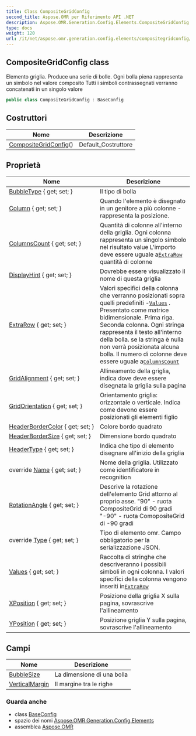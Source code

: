 ```yaml
---
title: Class CompositeGridConfig
second_title: Aspose.OMR per Riferimento API .NET
description: Aspose.OMR.Generation.Config.Elements.CompositeGridConfig classe. Elemento griglia. Produce una serie di bolle. Ogni bolla piena rappresenta un simbolo nel valore composito Tutti i simboli contrassegnati verranno concatenati in un singolo valore
type: docs
weight: 120
url: /it/net/aspose.omr.generation.config.elements/compositegridconfig/
---
```

## CompositeGridConfig class

Elemento griglia. Produce una serie di bolle. Ogni bolla piena rappresenta un simbolo nel valore composito Tutti i simboli contrassegnati verranno concatenati in un singolo valore

```csharp
public class CompositeGridConfig : BaseConfig
```

## Costruttori

| Nome | Descrizione |
| --- | --- |
| [CompositeGridConfig](compositegridconfig/)() | Default_Costruttore |

## Proprietà

| Nome | Descrizione |
| --- | --- |
| [BubbleType](../../aspose.omr.generation.config.elements/compositegridconfig/bubbletype/) { get; set; } | Il tipo di bolla |
| [Column](../../aspose.omr.generation.config.elements/compositegridconfig/column/) { get; set; } | Quando l'elemento è disegnato in un genitore a più colonne - rappresenta la posizione. |
| [ColumnsCount](../../aspose.omr.generation.config.elements/compositegridconfig/columnscount/) { get; set; } | Quantità di colonne all'interno della griglia. Ogni colonna rappresenta un singolo simbolo nel risultato value L'importo deve essere uguale a[`ExtraRow`](./extrarow/) quantità di colonne |
| [DisplayHint](../../aspose.omr.generation.config.elements/compositegridconfig/displayhint/) { get; set; } | Dovrebbe essere visualizzato il nome di questa griglia |
| [ExtraRow](../../aspose.omr.generation.config.elements/compositegridconfig/extrarow/) { get; set; } | Valori specifici della colonna che verranno posizionati sopra quelli predefiniti -[`Values`](./values/) . Presentato come matrice bidimensionale. Prima riga. Seconda colonna. Ogni stringa rappresenta il testo all'interno della bolla. se la stringa è nulla non verrà posizionata alcuna bolla. Il numero di colonne deve essere uguale a[`ColumnsCount`](./columnscount/) |
| [GridAlignment](../../aspose.omr.generation.config.elements/compositegridconfig/gridalignment/) { get; set; } | Allineamento della griglia, indica dove deve essere disegnata la griglia sulla pagina |
| [GridOrientation](../../aspose.omr.generation.config.elements/compositegridconfig/gridorientation/) { get; set; } | Orientamento griglia: orizzontale o verticale. Indica come devono essere posizionati gli elementi figlio |
| [HeaderBorderColor](../../aspose.omr.generation.config.elements/compositegridconfig/headerbordercolor/) { get; set; } | Colore bordo quadrato |
| [HeaderBorderSize](../../aspose.omr.generation.config.elements/compositegridconfig/headerbordersize/) { get; set; } | Dimensione bordo quadrato |
| [HeaderType](../../aspose.omr.generation.config.elements/compositegridconfig/headertype/) { get; set; } | Indica che tipo di elemento disegnare all'inizio della griglia |
| override [Name](../../aspose.omr.generation.config.elements/compositegridconfig/name/) { get; set; } | Nome della griglia. Utilizzato come identificatore in recognition |
| [RotationAngle](../../aspose.omr.generation.config.elements/compositegridconfig/rotationangle/) { get; set; } | Descrive la rotazione dell'elemento Grid attorno al proprio asse. "90" - ruota CompositeGrid di 90 gradi "-90" - ruota ComopositeGrid di -90 gradi |
| override [Type](../../aspose.omr.generation.config.elements/compositegridconfig/type/) { get; set; } | Tipo di elemento omr. Campo obbligatorio per la serializzazione JSON. |
| [Values](../../aspose.omr.generation.config.elements/compositegridconfig/values/) { get; set; } | Raccolta di stringhe che descriveranno i possibili simboli in ogni colonna. I valori specifici della colonna vengono inseriti in[`ExtraRow`](./extrarow/) |
| [XPosition](../../aspose.omr.generation.config.elements/compositegridconfig/xposition/) { get; set; } | Posizione della griglia X sulla pagina, sovrascrive l'allineamento |
| [YPosition](../../aspose.omr.generation.config.elements/compositegridconfig/yposition/) { get; set; } | Posizione griglia Y sulla pagina, sovrascrive l'allineamento |

## Campi

| Nome | Descrizione |
| --- | --- |
| [BubbleSize](../../aspose.omr.generation.config.elements/compositegridconfig/bubblesize/) | La dimensione di una bolla |
| [VerticalMargin](../../aspose.omr.generation.config.elements/compositegridconfig/verticalmargin/) | Il margine tra le righe |

### Guarda anche

* class [BaseConfig](../../aspose.omr.generation.config/baseconfig/)
* spazio dei nomi [Aspose.OMR.Generation.Config.Elements](../../aspose.omr.generation.config.elements/)
* assemblea [Aspose.OMR](../../)


